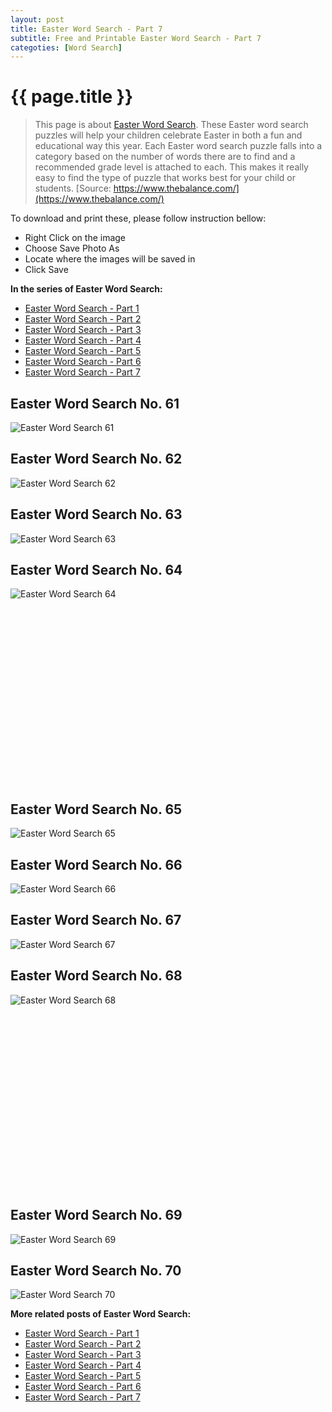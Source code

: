 ```yaml
---
layout: post
title: Easter Word Search - Part 7
subtitle: Free and Printable Easter Word Search - Part 7
categoties: [Word Search]
---
```

{{ page.title }}
================
> This page is about [Easter Word Search](https://freecoloringpages.github.io/). These Easter word search puzzles will help your children celebrate Easter in both a fun and educational way this year. Each Easter word search puzzle falls into a category based on the number of words there are to find and a recommended grade level is attached to each. This makes it really easy to find the type of puzzle that works best for your child or students. [Source: https://www.thebalance.com/](https://www.thebalance.com/)

To download and print these, please follow instruction bellow:
* Right Click on the image 
* Choose Save Photo As 
* Locate where the images will be saved in 
* Click Save

**In the series of Easter Word Search:**

* [Easter Word Search - Part 1](https://freecoloringpages.github.io/2017/12/01/Easter-Word-Search-part-1.html)
* [Easter Word Search - Part 2](https://freecoloringpages.github.io/2017/12/01/Easter-Word-Search-part-2.html)
* [Easter Word Search - Part 3](https://freecoloringpages.github.io/2017/12/01/Easter-Word-Search-part-3.html)
* [Easter Word Search - Part 4](https://freecoloringpages.github.io/2017/12/01/Easter-Word-Search-part-4.html)
* [Easter Word Search - Part 5](https://freecoloringpages.github.io/2017/12/01/Easter-Word-Search-part-5.html)
* [Easter Word Search - Part 6](https://freecoloringpages.github.io/2017/12/01/Easter-Word-Search-part-6.html)
* [Easter Word Search - Part 7](https://freecoloringpages.github.io/2017/12/01/Easter-Word-Search-part-7.html)

## Easter Word Search No. 61
![Easter Word Search 61](https://freecoloringpages.github.io/img2/Easter-Word-Search%20(61).jpg "Easter Word Search 61")

## Easter Word Search No. 62
![Easter Word Search 62](https://freecoloringpages.github.io/img2/Easter-Word-Search%20(62).jpg "Easter Word Search 62")

## Easter Word Search No. 63
![Easter Word Search 63](https://freecoloringpages.github.io/img2/Easter-Word-Search%20(63).jpg "Easter Word Search 63")

## Easter Word Search No. 64
![Easter Word Search 64](https://freecoloringpages.github.io/img2/Easter-Word-Search%20(64).jpg "Easter Word Search 64")

<script async src="//pagead2.googlesyndication.com/pagead/js/adsbygoogle.js"></script><!-- Texxtonly --><ins class="adsbygoogle" style="display:inline-block;width:336px;height:280px" data-ad-client="ca-pub-6753140515841889" data-ad-slot="3207852233"></ins><script>(adsbygoogle = window.adsbygoogle || []).push({}); </script>

## Easter Word Search No. 65
![Easter Word Search 65](https://freecoloringpages.github.io/img2/Easter-Word-Search%20(65).jpg "Easter Word Search 65")

## Easter Word Search No. 66
![Easter Word Search 66](https://freecoloringpages.github.io/img2/Easter-Word-Search%20(66).jpg "Easter Word Search 66")

## Easter Word Search No. 67
![Easter Word Search 67](https://freecoloringpages.github.io/img2/Easter-Word-Search%20(67).jpg "Easter Word Search 67")

## Easter Word Search No. 68
![Easter Word Search 68](https://freecoloringpages.github.io/img2/Easter-Word-Search%20(68).jpg "Easter Word Search 68")

<script async src="//pagead2.googlesyndication.com/pagead/js/adsbygoogle.js"></script><!-- Texxtonly --><ins class="adsbygoogle" style="display:inline-block;width:336px;height:280px" data-ad-client="ca-pub-6753140515841889" data-ad-slot="3207852233"></ins><script>(adsbygoogle = window.adsbygoogle || []).push({}); </script>

## Easter Word Search No. 69
![Easter Word Search 69](https://freecoloringpages.github.io/img2/Easter-Word-Search%20(69).jpg "Easter Word Search 69")

## Easter Word Search No. 70
![Easter Word Search 70](https://freecoloringpages.github.io/img2/Easter-Word-Search%20(70).jpg "Easter Word Search 70")

**More related posts of Easter Word Search:**

* [Easter Word Search - Part 1](https://freecoloringpages.github.io/2017/12/01/Easter-Word-Search-part-1.html)
* [Easter Word Search - Part 2](https://freecoloringpages.github.io/2017/12/01/Easter-Word-Search-part-2.html)
* [Easter Word Search - Part 3](https://freecoloringpages.github.io/2017/12/01/Easter-Word-Search-part-3.html)
* [Easter Word Search - Part 4](https://freecoloringpages.github.io/2017/12/01/Easter-Word-Search-part-4.html)
* [Easter Word Search - Part 5](https://freecoloringpages.github.io/2017/12/01/Easter-Word-Search-part-5.html)
* [Easter Word Search - Part 6](https://freecoloringpages.github.io/2017/12/01/Easter-Word-Search-part-6.html)
* [Easter Word Search - Part 7](https://freecoloringpages.github.io/2017/12/01/Easter-Word-Search-part-7.html)

